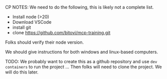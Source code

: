 

CP NOTES: We need to do the following, this is likely not a complete list.

- Install node (>20)
- Download VSCode
- install git
- clone https://github.com/bitovi/mcp-training.git


Folks should verify their node version.

We should give instructions for both windows and linux-based computers.


TODO: We probably want to create this as a github repository and use `dev containers` to run the project ... Then folks will need to clone the project. We will do this later.
